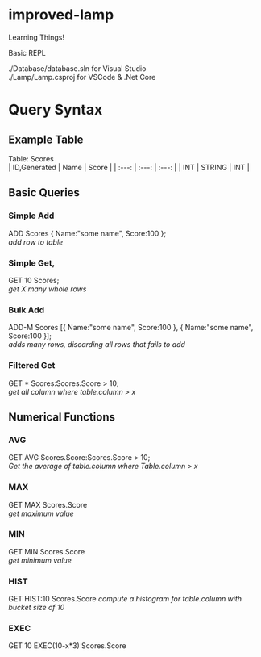 # improved-lamp
Learning Things!

Basic REPL

./Database/database.sln for Visual Studio  
./Lamp/Lamp.csproj for VSCode & .Net Core

# Query Syntax

## Example Table
Table: Scores  
| ID,Generated | Name | Score |
| :---: | :---: | :---: |
| INT | STRING | INT |

## Basic Queries

### Simple Add  
ADD Scores { Name:"some name", Score:100 };  
_add row to table_  

### Simple Get,
GET 10 Scores;  
_get X many whole rows_

### Bulk Add
ADD-M Scores [{ Name:"some name", Score:100 }, { Name:"some name", Score:100 }];  
_adds many rows, discarding all rows that fails to add_

### Filtered Get
GET * Scores:Scores.Score > 10;  
_get all column where table.column > x_

## Numerical Functions

### AVG
GET AVG Scores.Score:Scores.Score > 10;  
_Get the average of table.column where Table.column > x_  

### MAX
GET MAX Scores.Score  
_get maximum value_

### MIN
GET MIN Scores.Score  
_get minimum value_

### HIST
GET HIST:10 Scores.Score
_compute a histogram for table.column with bucket size of 10_

### EXEC
GET 10 EXEC(10-x*3) Scores.Score  
